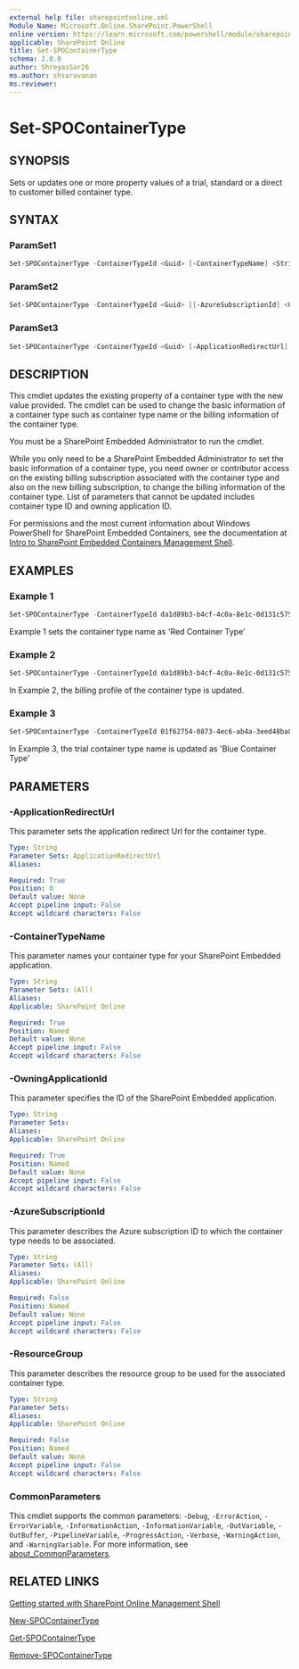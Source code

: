 ```yaml
---
external help file: sharepointonline.xml
Module Name: Microsoft.Online.SharePoint.PowerShell
online version: https://learn.microsoft.com/powershell/module/sharepoint-online/set-spocontainertype
applicable: SharePoint Online
title: Set-SPOContainerType
schema: 2.0.0
author: ShreyasSar26
ms.author: shsaravanan
ms.reviewer:
---
```

 
# Set-SPOContainerType
 
## SYNOPSIS
 
Sets or updates one or more property values of a trial, standard or a direct to customer billed container type.
 
## SYNTAX
 
### ParamSet1
 
```powershell
Set-SPOContainerType -ContainerTypeId <Guid> [-ContainerTypeName] <String> [-WhatIf] [-Confirm] [<CommonParameters>]
```
### ParamSet2
```powershell
Set-SPOContainerType -ContainerTypeId <Guid> [[-AzureSubscriptionId] <Guid>] [-ResourceGroup] <String> [-WhatIf] [-Confirm] [<CommonParameters>]
```
### ParamSet3
```powershell
Set-SPOContainerType -ContainerTypeId <Guid> [-ApplicationRedirectUrl] <String> [-WhatIf] [-Confirm] [<CommonParameters>]
```
 
## DESCRIPTION

This cmdlet updates the existing property of a container type with the new value provided. The cmdlet can be used to change the basic information of a container type such as container type name or the billing information of the container type.

You must be a SharePoint Embedded Administrator to run the cmdlet.

While you only need to be a SharePoint Embedded Administrator to set the basic information of a container type, you need owner or contributor access on the existing billing subscription associated with the container type and also on the new billing subscription, to change the billing information of the container type. List of parameters that cannot be updated includes container type ID and owning application ID.

For permissions and the most current information about Windows PowerShell for SharePoint Embedded Containers, see the documentation at [Intro to SharePoint Embedded Containers Management Shell](/powershell/sharepoint/sharepoint-online/introduction-sharepoint-online-management-shell).

## EXAMPLES
 
### Example 1
 
```powershell
Set-SPOContainerType -ContainerTypeId da1d89b3-b4cf-4c0a-8e1c-0d131c57544f -OwningApplicationId 12a9d93c-18d7-46a0-b43e-28d20addd56a - ContainerTypeName 'Red Container Type' 
```
 
Example 1 sets the container type name as 'Red Container Type'

 
### Example 2
 
```powershell
Set-SPOContainerType -ContainerTypeId da1d89b3-b4cf-4c0a-8e1c-0d131c57544f –Azure Subscription 12a9d93c-18d7-46a0-b43e-28d20addd56a -ResourceGroup RG200
```
 
In Example 2, the billing profile of the container type is updated.

### Example 3
 
```powershell
Set-SPOContainerType -ContainerTypeId 01f62754-0873-4ec6-ab4a-3eed48ba8be7 -OwningApplicationId 994b9586-253e-4a77-b51 - ContainerTypeName 'Blue Container Type' 
```
In Example 3, the trial container type name is updated as 'Blue Container Type' 


 
## PARAMETERS
 
### -ApplicationRedirectUrl
This parameter sets the application redirect Url for the container type.

```yaml
Type: String
Parameter Sets: ApplicationRedirectUrl
Aliases:

Required: True
Position: 0
Default value: None
Accept pipeline input: False
Accept wildcard characters: False
```

### -ContainerTypeName

This parameter names your container type for your SharePoint Embedded application.

```yaml
Type: String
Parameter Sets: (All)
Aliases:
Applicable: SharePoint Online

Required: True
Position: Named
Default value: None
Accept pipeline input: False
Accept wildcard characters: False
```

### -OwningApplicationId

This parameter specifies the ID of the SharePoint Embedded application.  

```yaml
Type: String
Parameter Sets: 
Aliases:
Applicable: SharePoint Online

Required: True
Position: Named
Default value: None
Accept pipeline input: False
Accept wildcard characters: False
```

### -AzureSubscriptionId

This parameter describes the Azure subscription ID to which the container type needs to be associated.

```yaml
Type: String
Parameter Sets: (All)
Aliases:
Applicable: SharePoint Online

Required: False
Position: Named
Default value: None
Accept pipeline input: False
Accept wildcard characters: False
```


### -ResourceGroup

This parameter describes the resource group to be used for the associated container type.

```yaml
Type: String
Parameter Sets: 
Aliases:
Applicable: SharePoint Online

Required: False
Position: Named
Default value: None
Accept pipeline input: False
Accept wildcard characters: False
```

### CommonParameters
This cmdlet supports the common parameters: `-Debug`, `-ErrorAction`, `-ErrorVariable`, `-InformationAction`, `-InformationVariable`, `-OutVariable`, `-OutBuffer`, `-PipelineVariable`, `-ProgressAction`, `-Verbose`, `-WarningAction`, and `-WarningVariable`. For more information, see [about_CommonParameters](/powershell/module/microsoft.powershell.core/about/about_commonparameters).

## RELATED LINKS

[Getting started with SharePoint Online Management Shell](/powershell/sharepoint/sharepoint-online/connect-sharepoint-online)

[New-SPOContainerType](./New-SPOContainerType.md)

[Get-SPOContainerType](./Get-SPOContainerType.md)

[Remove-SPOContainerType](./Remove-SPOContainerType.md)
